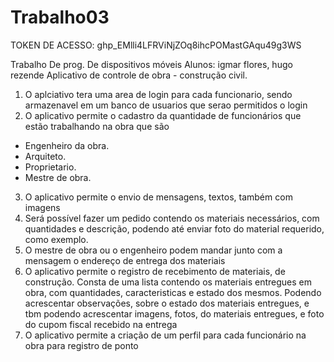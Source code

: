 # Trabalho03

TOKEN DE ACESSO: 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

Trabalho De prog. De dispositivos móveis
Alunos: igmar flores, hugo rezende Aplicativo de controle de obra - construção civil.
1. O aplciativo tera uma area de login para cada funcionario, sendo armazenavel em um banco de usuarios que serao permitidos o  login 
2. O aplicativo permite o cadastro da quantidade de funcionários que estão trabalhando na obra que são
- Engenheiro da obra.
- Arquiteto.
- Proprietario.
- Mestre de obra.
3. O aplicativo permite o envio de mensagens, textos, também com imagens
4. Será possível fazer um pedido contendo os materiais necessários, com quantidades e descrição, podendo até enviar foto do material requerido, como exemplo.
5. O mestre de obra ou o engenheiro  podem mandar junto com a mensagem o endereço de entrega dos materiais
6. O aplicativo permite o registro de recebimento de materiais, de construção. Consta de uma lista contendo os materiais entregues em obra, com quantidades, caracteristicas e estado dos mesmos. Podendo acrescentar observações, sobre o estado dos materiais entregues, e tbm podendo acrescentar imagens, fotos, do materiais entregues, e foto do cupom fiscal recebido na entrega
7. O aplicativo permite a criação de um perfil para cada funcionário na obra para registro de ponto
